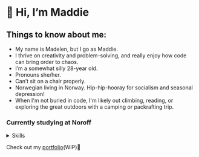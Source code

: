# 📖 Hi, I’m Maddie

## Things to know about me:

- My name is Madelen, but I go as Maddie.
- I thrive on creativity and problem-solving, and really enjoy how code can bring order to chaos.
- I’m a somewhat silly 28-year old.
- Pronouns she/her.
- Can’t sit on a chair properly.
- Norwegian living in Norway. Hip-hip-hooray for socialism and seasonal depression!
- When I'm not buried in code, I'm likely out climbing, reading, or exploring the great outdoors with a camping or packrafting trip.

### Currently studying at Noroff

<details>
<summary>Skills</summary>

| Comfortable with | In progress | In future  |
| ---------------: | ----------- | ---------- |
| HTML             | Git         | TypeScript |
| CSS              | Bootsrap    | Next.js    |
| Javascript       | Jest        | Three.js   |
| Tailwind         | Postman     | Python     | 
| Netlify          | Decap CMS   | and more   |
| Github           |             |            |
| Figma            |             |            | 
| Vite             |             |            | 
| VS Code          |             |            |
| React            |             |            |

</details>

Check out my [portfolio](https://sletteberg.com)(WIP)📖

<!---
maddipaddi/maddipaddi is a ✨ special ✨ repository because its `README.md` (this file) appears on your GitHub profile.
You can click the Preview link to take a look at your changes.
--->
